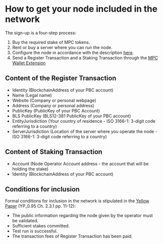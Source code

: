 # How to get your node included in the network

The sign-up is a four-step process:  

1. Buy the required stake of MPC tokens.   
2. Rent or buy a server where you can run the node.   
3. Configure the node in accordance with the description [here](operator.md).  
4. Send a Register Transaction and a Staking Transaction through the [MPC Wallet Extension](https://chrome.google.com/webstore/detail/partisia-wallet/gjkdbeaiifkpoencioahhcilildpjhgh) 

## Content of the Register Transaction

- Identity (BlockchainAddress of your PBC account)
- Name (Legal name)
- Website (Company or personal webpage)
- Address (Company or personal address)
- PublicKey (PublicKey of your PBC Account)
- BLS PublicKey (BLS12-381 PublicKey of your PBC account)
- EntityJurisdiction (Your country of residence - ISO 3166-1: 3-digit code referring to a country)
- ServerJurisdiction (Location of the server where you operate the node - ISO 3166-1: 3-digit code referring to a country)

## Content of Staking Transaction

- Account (Node Operator Account address - the account that will be holding the stake) 
- Identity (BlockchainAddress of your PBC account)

## Conditions for inclusion

Formal conditions for inclusion in the network is stipulated in the [Yellow Paper](accounts@pbc.foundation) (YP_0.95 Ch. 2.3.1 pp. 11-12):

- The public information regarding the node given by the operator must be validated.
- Sufficient stakes committed.
- Test run is successful.
- The transaction fees of Register Transaction has been paid.